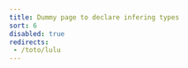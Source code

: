 ```yaml
---
title: Dummy page to declare infering types
sort: 6
disabled: true
redirects:
 - /toto/lulu
---
```

